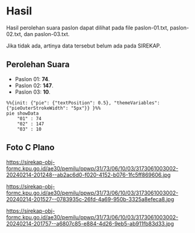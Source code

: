 # Hasil

Hasil perolehan suara paslon dapat dilihat pada file paslon-01.txt, paslon-02.txt, dan paslon-03.txt.

Jika tidak ada, artinya data tersebut belum ada pada SIREKAP.

## Perolehan Suara

 * Paslon 01: **74**.
 * Paslon 02: **147**.
 * Paslon 03: **10**.

```mermaid
%%{init: {"pie": {"textPosition": 0.5}, "themeVariables": {"pieOuterStrokeWidth": "5px"}} }%%
pie showData
    "01" : 74
    "02" : 147
    "03" : 10
```
## Foto C Plano

https://sirekap-obj-formc.kpu.go.id/ae30/pemilu/ppwp/31/73/06/10/03/3173061003002-20240214-201248--ab2ac6d0-f020-4152-b076-1fc5ff869606.jpg

https://sirekap-obj-formc.kpu.go.id/ae30/pemilu/ppwp/31/73/06/10/03/3173061003002-20240214-201527--0783935c-26fd-4a69-950b-3325a8efeca8.jpg

https://sirekap-obj-formc.kpu.go.id/ae30/pemilu/ppwp/31/73/06/10/03/3173061003002-20240214-201757--a6807c85-e884-4d26-9eb5-ab911fb83d33.jpg
